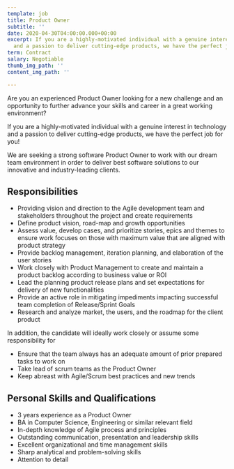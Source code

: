 ```yaml
---
template: job
title: Product Owner
subtitle: ''
date: 2020-04-30T04:00:00.000+00:00
excerpt: If you are a highly-motivated individual with a genuine interest in technology
  and a passion to deliver cutting-edge products, we have the perfect job for you!
term: Contract
salary: Negotiable
thumb_img_path: ''
content_img_path: ''

---
```

Are you an experienced Product Owner looking for a new challenge and an opportunity to further advance your skills and career in a great working environment?

If you are a highly-motivated individual with a genuine interest in technology and a passion to deliver cutting-edge products, we have the perfect job for you!

We are seeking a strong software Product Owner to work with our dream team environment in order to deliver best software solutions to our innovative and industry-leading clients. 

## Responsibilities

* Providing vision and direction to the Agile development team and stakeholders throughout the project and create requirements
* Define product vision, road-map and growth opportunities
* Assess value, develop cases, and prioritize stories, epics and themes to ensure work focuses on those with maximum value that are aligned with product strategy
* Provide backlog management, iteration planning, and elaboration of the user stories
* Work closely with Product Management to create and maintain a product backlog according to business value or ROI
* Lead the planning product release plans and set expectations for delivery of new functionalities
* Provide an active role in mitigating impediments impacting successful team completion of Release/Sprint Goals
* Research and analyze market, the users, and the roadmap for the client product

In addition, the candidate will ideally work closely or assume some responsibility for

* Ensure that the team always has an adequate amount of prior prepared tasks to work on
* Take lead of scrum teams as the Product Owner
* Keep abreast with Agile/Scrum best practices and new trends

## Personal Skills and Qualifications

* 3 years experience as a Product Owner
* BA in Computer Science, Engineering or similar relevant field
* In-depth knowledge of Agile process and principles
* Outstanding communication, presentation and leadership skills
* Excellent organizational and time management skills
* Sharp analytical and problem-solving skills
* Attention to detail